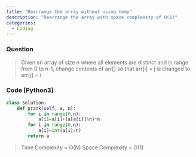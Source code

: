 ```yaml
---
title: "Rearrange the array without using temp"
description: "Rearrange the array with space complexity of O(1)"
categories:
  - Coding
---
```


### Question

> Given an array of size n where all elements are distinct and in range from 0 to n-1, change contents of arr[] so that arr[i] = j is changed to arr[j] = i
### Code [Python3]

```python
class Solution:
    def prank(self, a, n):
        for i in range(0,n):
            a[i]=a[i]+(a[a[i]]%n)*n
        for i in range(0,n):
            a[i]=int(a[i]/n)
        return a
```

> Time Complexity = O(N)
> Space Complexity = O(1)



